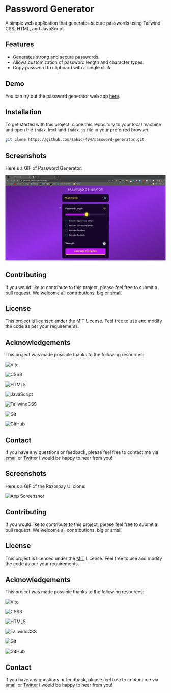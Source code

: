 # Password Generator


A simple web application that generates secure passwords using Tailwind CSS, HTML, and JavaScript.

## Features

- Generates strong and secure passwords.
- Allows customization of password length and character types.
- Copy password to clipboard with a single click.

## Demo

You can try out the password generator web app [here](https://password-generator-zahid.vercel.app/).

## Installation

To get started with this project, clone this repository to your local machine and open the `index.html` and `index.js` file in your preferred browser.

```sh
git clone https://github.com/zahid-404/password-generator.git
```


## Screenshots 
Here's a GIF of Password Generator:

![App Screenshot](https://github.com/zahid-404/password-generator/blob/main/demo.gif)


## Contributing

If you would like to contribute to this project, please feel free to submit a pull request. We welcome all contributions, big or small!



## License

This project is licensed under the [MIT](https://choosealicense.com/licenses/mit/) License. Feel free to use and modify the code as per your requirements.



## Acknowledgements

This project was made possible thanks to the following resources:

![Vite](https://img.shields.io/badge/vite-%23646CFF.svg?style=for-the-badge&logo=vite&logoColor=white) 

![CSS3](https://img.shields.io/badge/css3-%231572B6.svg?logo=css3&logoColor=white&style=for-the-badge)

![HTML5](https://img.shields.io/badge/html5-%23E34F26.svg?logo=html5&logoColor=white&style=for-the-badge)

![JavaScript](https://img.shields.io/badge/javascript-%23323330.svg?logo=javascript&logoColor=%23F7DF1E&style=for-the-badge)

![TailwindCSS](https://img.shields.io/badge/tailwindcss-%2338B2AC.svg?logo=tailwind-css&logoColor=white&style=for-the-badge)

![Git](https://img.shields.io/badge/git-%23F05033.svg?logo=git&logoColor=white&style=for-the-badge)

![GitHub](https://img.shields.io/badge/github-%23121011.svg?logo=github&logoColor=white&style=for-the-badge)





## Contact

If you have any questions or feedback, please feel free to contact me via [email](mailto:zahidmohammad495@gmail.com) or [Twitter](https://twitter.com/z495m) I would be happy to hear from you!
## Screenshots 
Here's a GIF of the Razorpay UI clone:

![App Screenshot](https://github.com/zahid-404/Razorpay-Clone/blob/main/demo.gif)


## Contributing

If you would like to contribute to this project, please feel free to submit a pull request. We welcome all contributions, big or small!



## License

This project is licensed under the [MIT](https://choosealicense.com/licenses/mit/) License. Feel free to use and modify the code as per your requirements.



## Acknowledgements

This project was made possible thanks to the following resources:

![Vite](https://img.shields.io/badge/vite-%23646CFF.svg?style=for-the-badge&logo=vite&logoColor=white) 

![CSS3](https://img.shields.io/badge/css3-%231572B6.svg?logo=css3&logoColor=white&style=for-the-badge)

![HTML5](https://img.shields.io/badge/html5-%23E34F26.svg?logo=html5&logoColor=white&style=for-the-badge)

![TailwindCSS](https://img.shields.io/badge/tailwindcss-%2338B2AC.svg?logo=tailwind-css&logoColor=white&style=for-the-badge)

![Git](https://img.shields.io/badge/git-%23F05033.svg?logo=git&logoColor=white&style=for-the-badge)

![GitHub](https://img.shields.io/badge/github-%23121011.svg?logo=github&logoColor=white&style=for-the-badge)



## Contact

If you have any questions or feedback, please feel free to contact me via [email](mailto:zahidmohammad495@gmail.com) or [Twitter](https://twitter.com/z495m) I would be happy to hear from you!